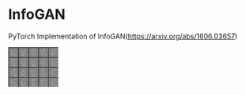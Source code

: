 # InfoGAN

PyTorch Implementation of InfoGAN(https://arxiv.org/abs/1606.03657)

<img src="./infogan.gif" width="20%">
